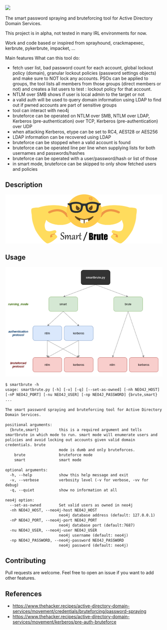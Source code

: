 ![](./docs/banner.png)

The smart password spraying and bruteforcing tool for Active Directory Domain Services.

This project is in alpha, not tested in many IRL environments for now.

Work and code based or inspired from sprayhound, crackmapexec, kerbrute, pykerbrute, impacket, ...

Main features
What can this tool do:
- fetch user list, bad password count for each account, global lockout policy (domain), granular lockout policies (password settings objects) and make sure to NOT lock any accounts. PSOs can be applied to groups, the tool lists all members from those groups (direct members or not) and creates a list users to test : lockout policy for that account.  
- NTLM over SMB shows if user is local admin to the target or not
- a valid auth will be used to query domain information using LDAP to find out if pwned accounts are part of sensitive groups
- tool can interact with neo4j
- bruteforce can be operated on NTLM over SMB, NTLM over LDAP, Kerberos (pre-authentication) over TCP, Kerberos (pre-authentication) over UDP
- when attacking Kerberos, etype can be set to RC4, AES128 or AES256  
- LDAP information can be recovered using LDAP
- bruteforce can be stopped when a valid account is found
- bruteforce can be operated line per line when supplying lists for both usernames and passwords/hashes
- bruteforce can be operated with a user/password/hash or list of those
- in smart mode, bruteforce can be skipped to only show fetched users and policies

## Description

![](./assets/smartbrute.png)

## Usage

![](./assets/graph_help.png)

```
$ smartbrute -h
usage: smartbrute.py [-h] [-v] [-q] [--set-as-owned] [-nh NEO4J_HOST] [-nP NEO4J_PORT] [-nu NEO4J_USER] [-np NEO4J_PASSWORD] {brute,smart} ...

The smart password spraying and bruteforcing tool for Active Directory Domain Services.

positional arguments:
  {brute,smart}         this is a required argument and tells smartbrute in which mode to run. smart mode will enumerate users and policies and avoid locking out accounts given valid domain credentials. brute
                        mode is dumb and only bruteforces.
    brute               bruteforce mode
    smart               smart mode

optional arguments:
  -h, --help            show this help message and exit
  -v, --verbose         verbosity level (-v for verbose, -vv for debug)
  -q, --quiet           show no information at all

neo4j option:
  --set-as-owned        Set valid users as owned in neo4j
  -nh NEO4J_HOST, --neo4j-host NEO4J_HOST
                        neo4j database address (default: 127.0.0.1)
  -nP NEO4J_PORT, --neo4j-port NEO4J_PORT
                        neo4j database port (default:7687)
  -nu NEO4J_USER, --neo4j-user NEO4J_USER
                        neo4j username (default: neo4j)
  -np NEO4J_PASSWORD, --neo4j-password NEO4J_PASSWORD
                        neo4j password (default: neo4j)
```
## Contributing

Pull requests are welcome. Feel free to open an issue if you want to add other features.

## References
- https://www.thehacker.recipes/active-directory-domain-services/movement/credentials/bruteforcing/password-spraying
- https://www.thehacker.recipes/active-directory-domain-services/movement/kerberos/pre-auth-bruteforce